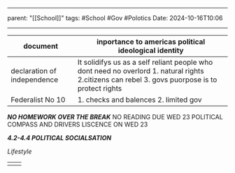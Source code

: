 
---
parent: "[[School]]"
tags:
	#School
	#Gov 
	#Polotics 
Date: 2024-10-16T10:06

---

| document                    | inportance to americas political ideological identity                                                                                           |
| --------------------------- | ----------------------------------------------------------------------------------------------------------------------------------------------- |
| declaration of independence | It solidifys us as a self reliant people who dont need no overlord 1. natural rights 2.citizens can rebel 3. govs puorpose is to protect rights |
| Federalist No 10            | 1. checks and balences 2. limited gov                                                                                                           |

***NO HOMEWORK OVER THE BREAK***
	NO READING DUE WED 23 
		POLITICAL COMPASS AND DRIVERS LISCENCE ON WED 23

***4.2-4.4 POLITICAL SOCIALSATION***
	

*Lifestyle*

|     |     |
| --- | --- |
|     |     |
